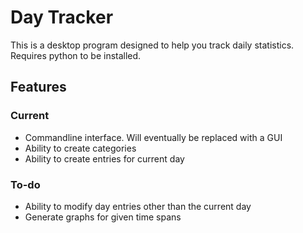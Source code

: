 # Day Tracker
This is a desktop program designed to help you track daily statistics. Requires python to be installed.

## Features
### Current
 * Commandline interface. Will eventually be replaced with a GUI
 * Ability to create categories
 * Ability to create entries for current day

### To-do
 * Ability to modify day entries other than the current day
 * Generate graphs for given time spans
